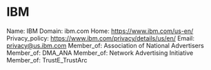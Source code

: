 
# IBM

Name: IBM
Domain: ibm.com
Home: https://www.ibm.com/us-en/
Privacy_policy: https://www.ibm.com/privacy/details/us/en/
Email: privacy@us.ibm.com
Member_of: Association of National Advertisers
Member_of: DMA_ANA
Member_of: Network Advertising Initiative
Member_of: TrustE_TrustArc
